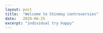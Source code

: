 ```yaml
---
layout: post
title:  "Welcome to Chinmoy controversies"
date:   2020-06-25
excerpt: "individual try happy"
---
```

